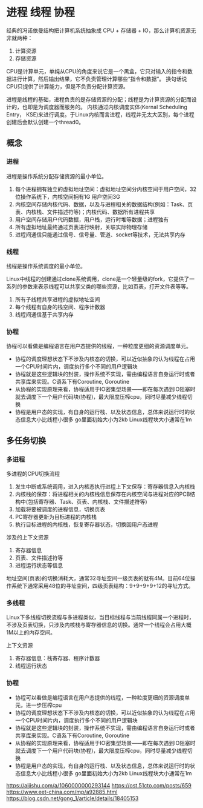 # 进程 线程 协程

经典的冯诺依曼结构把计算机系统抽象成 CPU + 存储器 + IO，那么计算机资源无非就两种：

1. 计算资源
2. 存储资源

CPU是计算单元，单纯从CPU的角度来说它是一个黑盒，它只对输入的指令和数据进行计算，然后输出结果，它不负责管理计算哪些“指令和数据”。 换句话说CPU只提供了计算能力，但是不负责分配计算资源。

进程是线程的基础，进程负责的是存储资源的分配；线程是为计算资源的分配而设计的，也即是为调度器而服务的。
内核通过内核调度实体(Kernal Scheduling Entry， KSE)来进行调度。于Linux内核而言进程，线程并无太大区别，每个进程创建后会默认创建一个thread0。

## 概念

### 进程

进程是操作系统分配存储资源的最小单位。

1. 每个进程拥有独立的虚拟地址空间：虚拟地址空间分内核空间于用户空间，32位操作系统下，内核空间拥有1G 用户空间3G
2. 内核空间存储内核代码、数据，以及与进程相关的数据结构(例如：Task、页表、内核栈、文件描述符等)；内核代码、数据所有进程共享
3. 用户空间存储用户代码数据，用户栈，运行时堆等数据；进程独有
4. 所有虚拟地址最终通过页表进行映射，关联实际物理存储
5. 进程间通信只能通过信号、信号量、管道、socket等技术，无法共享内存

### 线程

线程是操作系统调度的最小单位。

Linux中线程的创建通过clone系统调用，clone是一个轻量级的fork，它提供了一系列的参数来表示线程可以共享父类的哪些资源，比如页表，打开文件表等等。

1. 所有子线程共享进程的虚拟地址空间
2. 每个线程有自身的栈空间、程序计数器
3. 线程间通信基于共享内存

### 协程

协程可以看做是编程语言在用户态提供的线程，一种粒度更细的资源调度单元。

- 协程的调度理想状态下不涉及内核态的切换，可以近似抽象的认为线程在占用一个CPU时间片内，调度执行多个不同的用户逻辑块
- 协程就是这些逻辑块的封装，操作系统不实现，需由编程语言自身运行时或者共享库来实现。C语系下有Coroutine, Goroutine
- 从协程的实现原理来看，协程适用于IO密集型场景——即在每次遇到IO阻塞时就去调度下一个用户代码块(协程)，最大限度压榨cpu，同时尽量减少线程切换
- 协程是用户态的实现，有自身的运行栈、以及状态信息，总体来说运行时的状态信息大小比线程小很多 go里面初始大小为2kb Linux线程块大小通常在1m

## 多任务切换

### 多进程

多进程的CPU切换流程
1. 发生中断或系统调用，进入内核态执行进程上下文保存：寄存器信息入内核栈
2. 内核栈的保存：将进程相关的内核栈信息保存在内核空间与进程对应的PCB结构中(包括寄存器、Task、页表、内核栈、文件描述符等)
3. 加载将要被调度的进程信息，切换页表
4. PC寄存器更新为目标进程的内核栈
5. 执行目标进程的内核栈，恢复寄存器状态，切换回用户态进程

涉及的上下文资源

1. 寄存器信息
2. 页表、文件描述符等
3. 进程运行状态等信息

地址空间(页表)的切换消耗大，通常32寻址空间一级页表的就有4M。目前64位操作系统下通常采用48位的寻址空间，四级页表结构：9+9+9+9+12的寻址方式。

### 多线程

Linux下多线程切换流程与多进程类似，当目标线程与当前线程同属一个进程时，不涉及页表切换，只涉及内核栈与寄存器信息的切换。通常一个线程会占用大概1M以上的内存空间。

上下文资源
1. 寄存器信息：栈寄存器、程序计数器
2. 线程运行状态

### 协程

- 协程可以看做是编程语言在用户态提供的线程，一种粒度更细的资源调度单元，进一步压榨cpu
- 协程的调度理想状态下不涉及内核态的切换，可以近似抽象的认为线程在占用一个CPU时间片内，调度执行多个不同的用户逻辑块
- 协程就是这些逻辑块的封装，操作系统不实现，需由编程语言自身运行时或者共享库来实现。C语系下有Coroutine, Goroutine
- 从协程的实现原理来看，协程适用于IO密集型场景——即在每次遇到IO阻塞时就去调度下一个用户代码块(协程)，最大限度压榨cpu，同时尽量减少线程切换
- 协程是用户态的实现，有自身的运行栈、以及状态信息，总体来说运行时的状态信息大小比线程小很多 go里面初始大小为2kb Linux线程块大小通常在1m



https://aijishu.com/a/1060000000293144
https://ost.51cto.com/posts/659
https://www.eet-china.com/mp/a92885.html
https://blog.csdn.net/gong_1/article/details/18405153